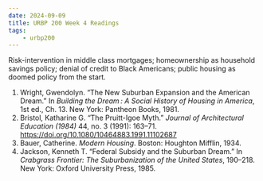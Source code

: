```yaml
---
date: 2024-09-09
title: URBP 200 Week 4 Readings
tags:
    - urbp200
---
```

Risk-intervention in middle class mortgages; homeownership as household savings policy; denial of credit to Black Americans; public housing as doomed policy from the start.

1. Wright, Gwendolyn. “The New Suburban Expansion and the American Dream.” In _Building the Dream : A Social History of Housing in America_, 1st ed., Ch. 13. New York: Pantheon Books, 1981.
2. Bristol, Katharine G. “The Pruitt-Igoe Myth.” _Journal of Architectural Education (1984)_ 44, no. 3 (1991): 163–71. <a href="https://doi.org/10.1080/10464883.1991.11102687">https://doi.org/10.1080/10464883.1991.11102687</a>
3. Bauer, Catherine. _Modern Housing_. Boston: Houghton Mifflin, 1934.
4. Jackson, Kenneth T. “Federal Subsidy and the Suburban Dream.” In _Crabgrass Frontier: The Suburbanization of the United States_, 190–218. New York: Oxford University Press, 1985.

